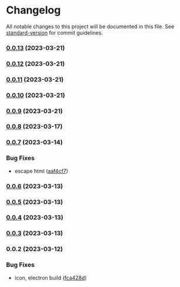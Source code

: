 # Changelog

All notable changes to this project will be documented in this file. See [standard-version](https://github.com/conventional-changelog/standard-version) for commit guidelines.

### [0.0.13](https://github.com/orbital-labs/mataair-desktop/compare/v0.0.12...v0.0.13) (2023-03-21)

### [0.0.12](https://github.com/orbital-labs/mataair-desktop/compare/v0.0.10...v0.0.12) (2023-03-21)

### [0.0.11](https://github.com/orbital-labs/mataair-desktop/compare/v0.0.10...v0.0.11) (2023-03-21)

### [0.0.10](https://github.com/orbital-labs/mataair-desktop/compare/v0.0.9...v0.0.10) (2023-03-21)

### [0.0.9](https://github.com/orbital-labs/mataair-desktop/compare/v0.0.8...v0.0.9) (2023-03-21)

### [0.0.8](https://github.com/orbital-labs/mataair-desktop/compare/v0.0.7...v0.0.8) (2023-03-17)

### [0.0.7](https://github.com/orbital-labs/mataair-desktop/compare/v0.0.6...v0.0.7) (2023-03-14)


### Bug Fixes

* escape html ([aaf4cf7](https://github.com/orbital-labs/mataair-desktop/commit/aaf4cf76a654feb179cc9d06400625b643d01343))

### [0.0.6](https://github.com/orbital-labs/mataair-desktop/compare/v0.0.5...v0.0.6) (2023-03-13)

### [0.0.5](https://github.com/orbital-labs/mataair-desktop/compare/v0.0.4...v0.0.5) (2023-03-13)

### [0.0.4](https://github.com/orbital-labs/mataair-desktop/compare/v0.0.3...v0.0.4) (2023-03-13)

### [0.0.3](https://github.com/orbital-labs/mataair-desktop/compare/v0.0.2...v0.0.3) (2023-03-13)

### 0.0.2 (2023-03-12)


### Bug Fixes

* icon, electron build ([fca428d](https://github.com/orbital-labs/mataair-desktop/commit/fca428d75edf4eae436ffd53bbd72b2f0a205b4c))
